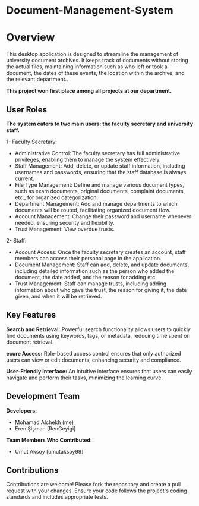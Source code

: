 # Document-Management-System
# Overview
This desktop application is designed to streamline the management of university document archives. It keeps track of documents without storing the actual files, maintaining information such as who left or took a document, the dates of these events, the location within the archive, and the relevant department..

**This project won first place among all projects at our department.**

## User Roles
**The system caters to two main users: the faculty secretary and university staff.**

1- Faculty Secretary:

- Administrative Control: The faculty secretary has full administrative privileges, enabling them to manage the system effectively.
- Staff Management: Add, delete, or update staff information, including usernames and passwords, ensuring that the staff database is always current.
- File Type Management: Define and manage various document types, such as exam documents, original documents, complaint documents, etc., for organized categorization.
- Department Management: Add and manage departments to which documents will be routed, facilitating organized document flow.
- Account Management: Change their password and username whenever needed, ensuring security and flexibility.
- Trust Management: View overdue trusts.

2- Staff:

- Account Access: Once the faculty secretary creates an account, staff members can access their personal page in the application.
- Document Management: Staff can add, delete, and update documents, including detailed information such as the person who added the document, the date added, and the reason for adding etc.
- Trust Management: Staff can manage trusts, including adding information about who gave the trust, the reason for giving it, the date given, and when it will be retrieved.

## Key Features
**Search and Retrieval:**
Powerful search functionality allows users to quickly find documents using keywords, tags, or metadata, reducing time spent on document retrieval.

**ecure Access:**
Role-based access control ensures that only authorized users can view or edit documents, enhancing security and compliance.

**User-Friendly Interface:**
An intuitive interface ensures that users can easily navigate and perform their tasks, minimizing the learning curve.

## Development Team
**Developers:**

- Mohamad Alchekh (me)
- Eren Şişman [RenGeyigi]

**Team Members Who Contributed:**
- Umut Aksoy [umutaksoy99]

## Contributions
Contributions are welcome! Please fork the repository and create a pull request with your changes. Ensure your code follows the project's coding standards and includes appropriate tests.
